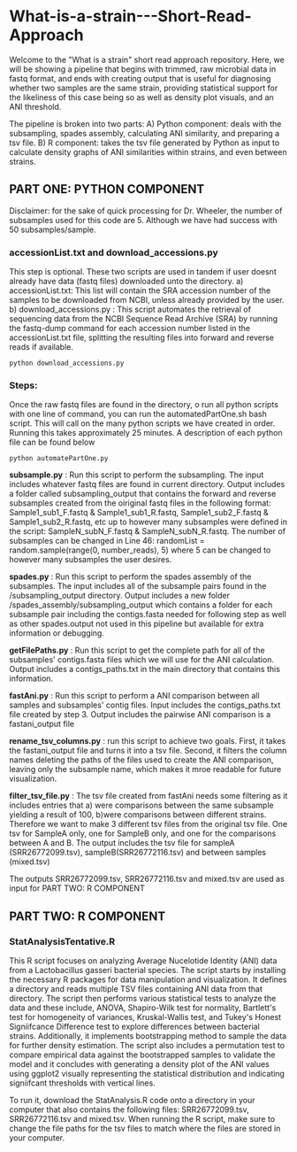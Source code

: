 # What-is-a-strain---Short-Read-Approach

Welcome to the "What is a strain" short read approach repository. 
Here, we will be showing a pipeline that begins with trimmed, raw microbial data in fastq format, and ends with creating output that is useful for diagnosing whether two samples are the same strain, providing statistical support for the likeliness of this case being so as well as density plot visuals, and an ANI threshold. 

The pipeline is broken into two parts:
  A) Python component: deals with the subsampling, spades assembly, calculating ANI similarity, and preparing a tsv file. 
  B) R component: takes the tsv file generated by Python as input to calculate density graphs of ANI similarities within strains, and even between strains. 


## PART ONE: PYTHON COMPONENT
Disclaimer: for the sake of quick processing for Dr. Wheeler, the number of subsamples used for this code are 5. Although we have had success with 50 subsamples/sample. 


### accessionList.txt and download_accessions.py
This step is optional. These two scripts are used in tandem if user doesnt already have data (fastq files) downloaded unto the directory. 
a) accessionList.txt: This list will contain the SRA accession number of the samples to be downloaded from NCBI, unless already provided by the user. 
b) download_accessions.py : This script automates the retrieval of sequencing data from the NCBI Sequence Read Archive (SRA) by running the fastq-dump command for each accession number listed in the accessionList.txt file, splitting the resulting files into forward and reverse reads if available.
```
python download_accessions.py
```

### Steps: 
Once the raw fastq files are found in the directory, o run all python scripts with one line of command, you can run the automatedPartOne.sh bash script. This will call on the many python scripts we have created in order. Running this takes approximately 25 minutes. A description of each python file can be found below
```
python automatePartOne.py
``` 

**subsample.py** : Run this script to perform the subsampling. The input includes whatever fastq files are found in current directory. Output includes a folder called subsampling_output that contains the forward and reverse subsamples created from the oiriginal fastq files in the following format: Sample1_sub1_F.fastq & Sample1_sub1_R.fastq, Sample1_sub2_F.fastq & Sample1_sub2_R.fastq, etc up to however many subsamples were defined in the script: SampleN_subN_F.fastq & SampleN_subN_R.fastq. The number of subsamples can be changed in Line 46: randomList = random.sample(range(0, number_reads), 5) where 5 can be changed to however many subsamples the user desires. 

**spades.py** : Run this script to perform the spades assembly of the subsamples. The input includes all of the subsample pairs found in the /subsampling_output directory. Output includes a new folder /spades_assembly/subsampling_output which contains a folder for each subsample pair including the contigs.fasta needed for following step as well as other spades.output not used in this pipeline but available for extra information or debugging. 

**getFilePaths.py** : Run this script to get the complete path for all of the subsamples' contigs.fasta files which we will use for the ANI calculation. Output includes a contigs_paths.txt in the main directory that contains this information. 

**fastAni.py** : Run this script to perform a ANI comparison between all samples and subsamples' contig files. Input includes the contigs_paths.txt file created by step 3. Output includes the pairwise ANI comparison is a fastani_output file 

**rename_tsv_columns.py** : run this script to achieve two goals. First, it takes the fastani_output file and turns it into a tsv file. Second, it filters the column names deleting the paths of the files used to create the ANI comparison, leaving only the subsample name, which makes it mroe readable for future visualization. 

**filter_tsv_file.py** : The tsv file created from fastAni needs some filtering as it includes entries that a) were comparisons between the same subsample yielding a result of 100, b)were comparisons between different strains. Therefore we want to make 3 different tsv files from the original tsv file. One tsv for SampleA only, one for SampleB only, and one for the comparisons between A and B. The output includes the tsv file for sampleA (SRR26772099.tsv), sampleB(SRR26772116.tsv) and between samples (mixed.tsv) 

The outputs SRR26772099.tsv, SRR26772116.tsv and mixed.tsv are used as input for PART TWO: R COMPONENT
## PART TWO: R COMPONENT

### StatAnalysisTentative.R
This R script focuses on analyzing Average Nucelotide Identity (ANI) data from a Lactobacillus gasseri bacterial species. The script starts by installing the necessary R packages for data manipulation and visualization. It defines a directory and reads multiple TSV files containing ANI data from that directory. The script then performs various statistical tests to analyze the data and these include, ANOVA, Shapiro-Wilk test for normality, Bartlett's test for homogeneity of variances, Kruskal-Wallis test, and Tukey's Honest Signiifcance Difference test to explore differences between bacterial strains. Additionally, it implements bootstrapping method to sample the data for further density estimation. The script also includes a permutation test to compare empirical data against the bootstrapped samples to validate the model and it concludes with generating a density plot of the ANI values using ggplot2 visually representing the statistical distribution and indicating signiifcant thresholds with vertical lines.

To run it, download the StatAnalysis.R code onto a directory in your computer that also contains the following files: SRR26772099.tsv, SRR26772116.tsv and mixed.tsv.
When running the R script, make sure to change the file paths for the tsv files to match where the files are stored in your computer.







